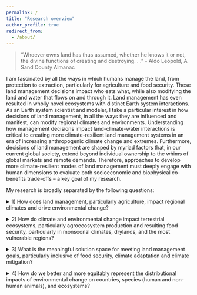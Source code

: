 ```yaml
---
permalink: /
title: "Research overview"
author_profile: true
redirect_from: 
  - /about/
---
```


> “Whoever owns land has thus assumed, whether he knows it or not, the divine functions of creating and destroying. . .” - Aldo Leopold, A Sand County Almanac

I am fascinated by all the ways in which humans manage the land, from protection to extraction, particularly for agriculture and food security. These land management decisions impact who eats what, while also modifying the land and water that flows on and through it. Land management has even resulted in wholly novel ecosystems with distinct Earth system interactions. As an Earth system scientist and modeler, I take a particular interest in how decisions of land management, in all the ways they are influenced and manifest, can modify regional climates and environments. Understanding how management decisions impact land-climate-water interactions is critical to creating more climate-resilient land management systems in an era of increasing anthropogenic climate change and extremes. Furthermore, decisions of land management are shaped by myriad factors that, in our current global society, extend beyond individual ownership to the whims of global markets and remote demands. Therefore, approaches to develop more climate-resilient modes of land management must deeply engage with human dimensions to evaluate both socioeconomic and biophysical co-benefits trade-offs – a key goal of my research. 

My research is broadly separated by the following questions:
<p>
<details>
<summary>1) How does land management, particularly agriculture, impact regional climates and drive environmental change?</summary>

#### Soil Carbon Losses Reduce Soil Moisture in Global Climate Model Simulations

<br><img width="460" height="300" src="/images/soil_moist_diff.png"></br>

_Soil moisture (130-yr) climatological anomalies (z score) relative to the NoLU experiment for the (a) 2010LU experiment, April–September; (b) 30ST experiment, April–September; Stippled areas are not statistically significant._

<div>
  <p> 
    Most agricultural soils have experienced substantial soil organic carbon losses in time. These losses motivate recent calls to restore organic carbon in agricultural lands to improve biogeochemical cycling and for climate change mitigation. Declines in organic carbon also reduce soil infiltration and water holding capacity, which may have important effects on regional hydrology and climate. To explore the regional hydroclimate impacts of soil organic carbon changes, we conduct new global climate model experiments with NASA Goddard Institute for Space Studies ModelE that include spatially explicit soil organic carbon concentrations associated with different human land management scenarios. Compared to a “no land use” case, a year 2010 soil degradation scenario, in which organic carbon content (OCC; weight %) is reduced by a factor of ∼0.12 on average across agricultural soils, resulted in soil moisture losses between 0.5 and 1 temporal standard deviations over eastern Asia, northern Europe, and the eastern United States. In a more extreme idealized scenario where OCC is reduced uniformly by 0.66 across agricultural soils, soil moisture losses exceed one standard deviation in both hemispheres. Within the model, these soil moisture declines occur primarily due to reductions in porosity (and to a lesser extent infiltration) that overall soil water holding capacity. These results demonstrate that changes in soil organic carbon can have meaningful, large-scale effects on regional hydroclimate and should be considered in climate model evaluations and developments. Further, this also suggests that soil restoration efforts targeting the carbon cycle are likely to have additional benefits for improving drought resilience.
  </p>
  <p> Learn more here: <a href="https://journals.ametsoc.org/view/journals/eint/26/1/EI-D-22-0003.1.xml">McDermid et al 2022</a></p>
</div>

### Distinct influences of land-cover and land-management on seasonal climate

<img src="/images/figure_2.jpg">  

Anthropogenic land-use and land-cover change is primarily represented in climate model simulations through prescribed transitions from natural-vegetation to cropland or pasture. However, recent studies have demonstrated that land-management practices, especially irrigation, have distinct climate impacts. Here, we disentangle the seasonal climate impacts of land-cover change and irrigation across areas of high agricultural intensity using climate simulations with three different land-surface scenarios: 1) natural-vegetation cover/no irrigation, 2) Year 2000 crop-cover/no irrigation, and 3) Year 2000 crop-cover and irrigation rates. We find that irrigation substantially amplifies land-cover induced climate impacts but has opposing effects across certain regions. Irrigation mostly causes surface cooling, which substantially amplifies land-cover change-induced cooling in most regions except over Central, West and South Asia, where it reverses land-cover change induced warming. Despite increases in net surface radiation in some regions, this cooling is associated with enhancement of latent relative to sensible heat fluxes by irrigation. Similarly, irrigation substantially enhances the wetting influence of land-cover change over most regions including West Asia and the Mediterranean. The most notable contrasting impacts of these forcings on precipitation occur over South Asia, where irrigation offsets the wetting influence of land-cover during the monsoon season. Changes in regional circulations and moist static energy induced by these forcings contribute to their precipitation impacts and are associated with differential changes in surface and tropospheric temperature gradients and moisture availability. These results emphasize the importance of including irrigation forcing to evaluate the combined climate effects of land-surface changes for attributing historical changes and managing future impacts.
 
Learn more here: <a href="https://agupubs.onlinelibrary.wiley.com/doi/10.1029/2018JD028874">Singh, McDermid 2018</a>
</details>
</p>

<p>
<details>
<summary>2) How do climate and environmental change impact terrestrial ecosystems, particularly agroecosystem production and resulting food security, particularly in monsoonal climates, drylands, and the most vulnerable regions?</summary>
<br>
This is how you dropdown.
</details>
</p>

<p>
<details>
<summary>3) What is the meaningful solution space for meeting land management goals, particularly inclusive of food security, climate adaptation and climate mitigation?</summary>
<br>
This is how you dropdown.
</details>
</p>

<p>
<details>
<summary>4) How do we better and more equitably represent the distributional impacts of environmental change on countries, species (human and non-human animals), and ecosystems?</summary>
<br>
This is how you dropdown.
</details>
</p>
